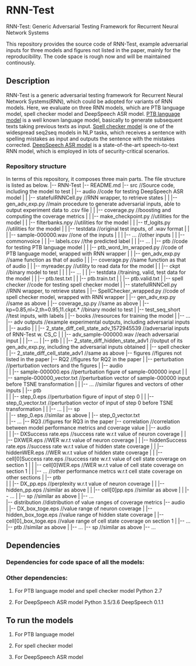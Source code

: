 # RNN-Test
RNN-Test: Generic Adversarial Testing Framework for Recurrent Neural Network Systems

This repository provides the source code of RNN-Test, example adversarial inputs for three models and figures not listed in the paper, mainly for the reproducibility. The code space is rough now and will be maintained continously.

## Description
RNN-Test is a generic adversarial testing framework for Recurrent Neural Network Systems(RNN), which could be adopted for variants of RNN models. Here, we evaluate on three RNN models, which are PTB language model, spell checker model and DeepSpeech ASR model. [PTB language model](https://github.com/nelken/tf) is a well known language model, basically to generate subsequent texts taking previous texts as input. [Spell checker model](https://github.com/Currie32/Spell-Checker/) is one of the widespread seq2seq models in NLP tasks, which receives a sentence with spelling mistakes as input and outputs the sentence with the mistakes corrected. [DeepSpeech ASR model](https://github.com/mozilla/DeepSpeech/) is a state-of-the-art speech-to-text RNN model, which is employed in lots of security-critical scenarios.

### Repository structure
In terms of this repository, it composes three main parts. The file structure is listed as below.
|-- RNN-Test
    |-- README.md 
    |-- src                                                       //Source code, including the model to test
    |   |-- audio                                                 //code for testing DeepSpeech ASR model
    |   |   |-- statefulRNNCell.py                                //RNN wrapper, to retrieve states
    |   |   |-- gen_adv_exp.py                                    //main procedure to generate adversarial inputs, able to output experiment data to .csv file
    |   |   |-- coverage.py                                       //boosting and computing the coverage metrics
    |   |   |-- make_checkpoint.py                                //utilities for the model
    |   |   |-- filterbanks.npy                                   //utilities for the model
    |   |   |-- tf_logits.py                                      //utilities for the model
    |   |   |-- testdata                                          //original test inputs, of .wav format
    |   |   |   |-- sample-000000.wav                             //one of the inputs
    |   |   |   |-- ...                                           //other inputs
    |   |   |-- commonvoice
    |   |       |-- labels.csv                                    //the predicted label 
    |   |       |-- ...
    |   |-- ptb                                                   //code for testing PTB language model
    |   |   |-- ptb_word_lm_wrapped.py                            //code of PTB language model, wrapped with RNN wrapper
    |   |   |-- gen_adv_exp.py                                    //same function as that of audio
    |   |   |-- coverage.py                                       //same function as that of audio
    |   |   |-- myreader.py                                       //utility to read data for the model
    |   |   |-- ckpt                                              //binary model to test
    |   |   |   |-- ... 
    |   |   |-- testdata                                          //training, valid, test data for the model
    |   |       |-- ptb.test.txt
    |   |       |-- ptb.train.txt
    |   |       |-- ptb.valid.txt
    |   |-- spell checker                                         //code for testing spell checker model
    |        |-- statefulRNNCell.py                               //RNN wrapper, to retrieve states
    |        |-- SpellChecker_wrapped.py                          //code of spell checker model, wrapped with RNN wrapper
    |        |-- gen_adv_exp.py                                   //same as above
    |        |-- coverage_sp.py                                   //same as above
    |        |-- kp=0.85,nl=2,th=0.95,11.ckpt.*                   //binary model to test
    |        |-- test_seq_short                                   //test inputs, with labels
    |        |-- books                                            //resources for training the model
    |            |-- ...
    |-- adv outputs                                               //example experimental outputs, including adversarial inputs 
    |   |-- audio
    |   |   |-- 2_state_diff_cell_state_adv_1572945539            //adversarial inputs of RNN-Test w. CS_C
    |   |       |-- adv_sample-000000.wav                         //each adversarial input
    |   |       |-- ...
    |   |-- ptb
    |   |   |-- 2_state_diff_hidden_state_adv1                    //output of its gen_adv_exp.py, including the adversarial inputs obtained
    |   |-- spell checker
    |       |-- 2_state_diff_cell_state_adv1                      //same as above
    |-- figures                                                   //figures not listed in the paper
        |-- RQ2                                                   //figures for RQ2 in the paper
        |   |-- perturbation                                      //perturbation vectors and the figures
        |       |-- audio                                         
        |       |   |-- sample-000000.eps                         //perturbation figure of sample-000000 input
        |       |   |-- sample-000000_vector.txt                  //perturbation vector of sample-000000 input before TSNE transformation
        |       |   |-- ...                                       //similar figures and vectors of other inputs
        |       |-- ptb                                           
        |       |   |-- step_0.eps                                //perturbation figure of input of step 0
        |       |   |-- step_0_vector.txt                         //perturbation vector of input of step 0 before TSNE transformation
        |       |   |-- ... 
        |       |-- sp                                            
        |           |-- step_0.eps                                //similar as above
        |           |-- step_0_vector.txt                         
        |           |-- ...
        |-- RQ3                                                   //figures for RQ3 in the paper
            |-- correlation                                       //correlation between model performance metrics and coverage value
            |   |-- audio                                         
            |   |   |-- DXSuccess rate.eps                        //success rate w.r.t value of neuron coverage
            |   |   |-- DXWER.eps                                 //WER w.r.t value of neuron coverage
            |   |   |-- hiddenSuccess rate.eps                    //success rate w.r.t value of hidden state coverage
            |   |   |-- hiddenWER.eps                             //WER w.r.t value of hidden state coverage
            |   |   |-- cell[0]Success rate.eps                   //success rate w.r.t value of cell state coverage on section 1
            |   |   |-- cell[0]WER.eps                            //WER w.r.t value of cell state coverage on section 1
            |   |   |-- ...                                       //other performance metrcs w.r.t cell state coverage on other sections
            |   |-- ptb                                           
            |   |   |-- DX_pp.eps                                 //perplexity w.r.t value of neuron coverage
            |   |   |-- hidden_pp.eps                             //similar as above
            |   |   |-- cell[0]pp.eps                             //similar as above
            |   |   |-- ...
            |   |-- sp                                            //similar as above
            |       |-- ...                                       
            |-- distribution                                      //distribution of value ranges of coverage metrics
                |-- audio                                         
                |   |-- DX_box_toge.eps                           //value range of neuron coverage
                |   |-- hidden_box_toge.eps                       //value range of hidden state coverage
                |   |-- cell[0]_box_toge.eps                      //value range of cell state coverage on section 1
                |   |-- ...                                       
                |-- ptb                                           //similar as above
                |   |-- ...
                |-- sp                                            //similar as above
                    |-- ...


## Dependencies
### Dependencies for code space of all the models:

### Other dependencies:
1. For PTB language model and spell checker model
Python 2.7

2. For DeepSpeech ASR model
Python 3.5/3.6
DeepSpeech 0.1.1

## To run the models
1. For PTB language model

2. For spell checker model

3. For DeepSpeech ASR model

